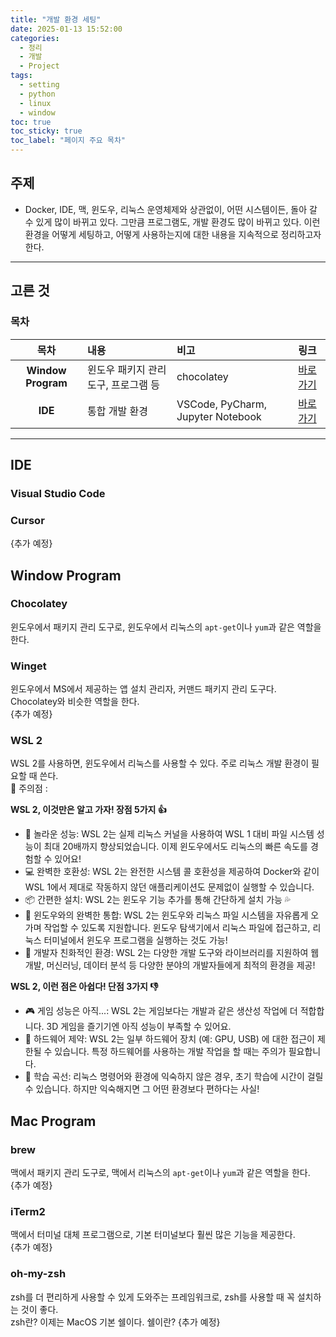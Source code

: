```yaml
---
title: "개발 환경 세팅"
date: 2025-01-13 15:52:00
categories:
  - 정리
  - 개발
  - Project
tags:
  - setting
  - python
  - linux
  - window
toc: true
toc_sticky: true
toc_label: "페이지 주요 목차"
---
```


## 주제

- Docker, IDE, 맥, 윈도우, 리눅스 운영체제와 상관없이, 어떤 시스템이든, 돌아 갈 수 있게 많이 바뀌고 있다. 그만큼 프로그램도, 개발 환경도 많이 바뀌고 있다. 이런 환경을 어떻게 세팅하고, 어떻게 사용하는지에 대한 내용을 지속적으로 정리하고자 한다.

---

## 고른 것

### 목차

|목차|내용|비고|링크|
|:--:|:--|:--|:--|
|**Window Program**|윈도우 패키지 관리 도구, 프로그램 등|chocolatey|<a href="#">바로가기</a>|
|**IDE**|통합 개발 환경|VSCode, PyCharm, Jupyter Notebook|<a href="#ide">바로가기</a>|

---

## IDE  

### Visual Studio Code  

### Cursor  
{추가 예정}   

## Window Program  

### Chocolatey  
윈도우에서 패키지 관리 도구로, 윈도우에서 리눅스의 `apt-get`이나 `yum`과 같은 역할을 한다.

### Winget  
윈도우에서 MS에서 제공하는 앱 설치 관리자, 커맨드 패키지 관리 도구다. Chocolatey와 비슷한 역할을 한다.  
{추가 예정}  

### WSL 2
WSL 2를 사용하면, 윈도우에서 리눅스를 사용할 수 있다. 주로 리눅스 개발 환경이 필요할 때 쓴다.  
🚨 주의점 : 

**WSL 2, 이것만은 알고 가자! 장점 5가지 👍**  
- 🚀 놀라운 성능: WSL 2는 실제 리눅스 커널을 사용하여 WSL 1 대비 파일 시스템 성능이 최대 20배까지 향상되었습니다. 이제 윈도우에서도 리눅스의 빠른 속도를 경험할 수 있어요!  
- 💻 완벽한 호환성: WSL 2는 완전한 시스템 콜 호환성을 제공하여 Docker와 같이 WSL 1에서 제대로 작동하지 않던 애플리케이션도 문제없이 실행할 수 있습니다.  
- 📦 간편한 설치: WSL 2는 윈도우 기능 추가를 통해 간단하게 설치 가능 💦   
- 🔄 윈도우와의 완벽한 통합: WSL 2는 윈도우와 리눅스 파일 시스템을 자유롭게 오가며 작업할 수 있도록 지원합니다. 윈도우 탐색기에서 리눅스 파일에 접근하고, 리눅스 터미널에서 윈도우 프로그램을 실행하는 것도 가능!  
- 🤝 개발자 친화적인 환경: WSL 2는 다양한 개발 도구와 라이브러리를 지원하여 웹 개발, 머신러닝, 데이터 분석 등 다양한 분야의 개발자들에게 최적의 환경을 제공!  
  
**WSL 2, 이런 점은 아쉽다! 단점 3가지 👎**  
- 🎮 게임 성능은 아직...: WSL 2는 게임보다는 개발과 같은 생산성 작업에 더 적합합니다. 3D 게임을 즐기기엔 아직 성능이 부족할 수 있어요.  
- 🔌 하드웨어 제약: WSL 2는 일부 하드웨어 장치 (예: GPU, USB) 에 대한 접근이 제한될 수 있습니다. 특정 하드웨어를 사용하는 개발 작업을 할 때는 주의가 필요합니다.  
- 🤔 학습 곡선: 리눅스 명령어와 환경에 익숙하지 않은 경우, 초기 학습에 시간이 걸릴 수 있습니다. 하지만 익숙해지면 그 어떤 환경보다 편하다는 사실!  

## Mac Program

### brew  
맥에서 패키지 관리 도구로, 맥에서 리눅스의 `apt-get`이나 `yum`과 같은 역할을 한다.  
{추가 예정}

### iTerm2
맥에서 터미널 대체 프로그램으로, 기본 터미널보다 훨씬 많은 기능을 제공한다.  
{추가 예정}

### oh-my-zsh
zsh를 더 편리하게 사용할 수 있게 도와주는 프레임워크로, zsh를 사용할 때 꼭 설치하는 것이 좋다.  
zsh란? 이제는 MacOS 기본 쉘이다. 쉘이란? 
{추가 예정}
